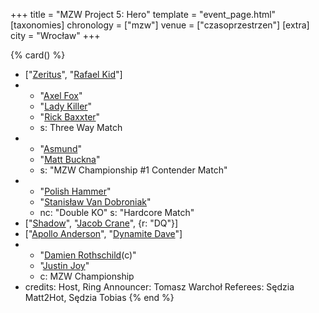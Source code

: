 +++
title = "MZW Project 5: Hero"
template = "event_page.html"
[taxonomies]
chronology = ["mzw"]
venue = ["czasoprzestrzen"]
[extra]
city = "Wrocław"
+++

{% card() %}
- ["[Zeritus](@/w/zeritus.md)", "[Rafael Kid](@/w/rafael-kid.md)"]
- - "[Axel Fox](@/w/axel-fox.md)"
  - "[Lady Killer](@/w/boro.md)"
  - "[Rick Baxxter](@/w/rick-baxxter.md)"
  - s: Three Way Match
- - "[Asmund](@/w/asmund.md)"
  - "[Matt Buckna](@/w/matt-buckna.md)"
  - s: "MZW Championship #1 Contender Match"
- - "[Polish Hammer](@/w/jedrus-bulecka.md)"
  - "[Stanisław Van Dobroniak](@/w/stanislaw-van-dobroniak.md)"
  - nc: "Double KO"
    s: "Hardcore Match"
- ["[Shadow](@/w/shadow.md)", "[Jacob Crane](@/w/jacob-crane.md)", {r: "DQ"}]
- ["[Apollo Anderson](@/w/apollo-anderson.md)", "[Dynamite Dave](@/w/dynamite-dave.md)"]
- - "[Damien Rothschild](@/w/damien-rothschild.md)(c)"
  - "[Justin Joy](@/w/justin-joy.md)"
  - c: MZW Championship
- credits:
    Host, Ring Announcer: Tomasz Warchoł
    Referees: Sędzia Matt2Hot, Sędzia Tobias
{% end %}
